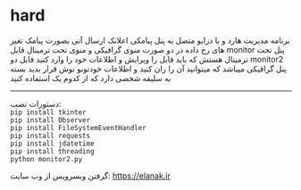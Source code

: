# hard
برنامه مدیریت هارد و یا درایو متصل به پنل پیامکی اعلانک ارسال آنی بصورت پیامک تغیر های رخ داده
در دو صورت منوی گرافیکی و منوی تحت ترمینال فایل monitor پنل تحت ترمینال هستش که باید فایل را ویرایش و اطلاعات خود را وارد کنید
فایل دو monitor2 پنل گرافیکی میباشد که میتوانید آن را ران کنید و اطلاعات خودتونو توش قرار بدید بسته به سلیقه شخصی دارد
که از کدوم یک استفاده کنید
<hr>
دستورات نصب:

<code>
pip install tkinter
pip install Observer
pip install FileSystemEventHandler
pip install requests
pip install jdatetime
pip install threading
python monitor2.py
</code>

گرفتن وبسرویس از وب سایت: https://elanak.ir
